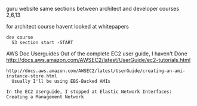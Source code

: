 guru website
  same sections between architect and developer courses
    2,6,13

  for architect course
    havent looked at whitepapers

    dev course
      S3 section start -START




AWS Doc Userguides
  Out of the complete EC2 user guide, I haven't Done
    http://docs.aws.amazon.com/AWSEC2/latest/UserGuide/ec2-tutorials.html
    
    http://docs.aws.amazon.com/AWSEC2/latest/UserGuide/creating-an-ami-instance-store.html
      Usually I'll be using EBS-Backed AMIs

    In the EC2 Userguide, I stopped at Elastic Network Interfaces: Creating a Management Network